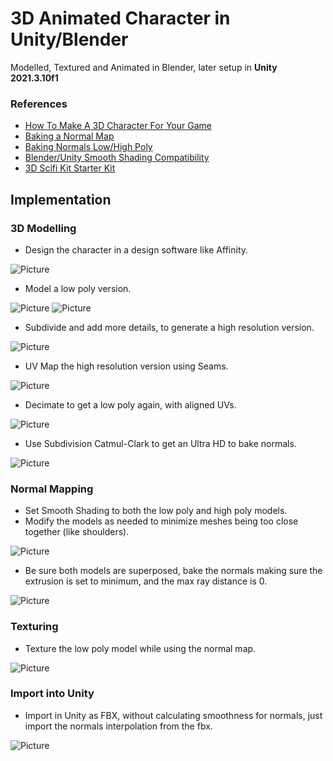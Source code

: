 # 3D Animated Character in Unity/Blender

Modelled, Textured and Animated in Blender, later setup in **Unity 2021.3.10f1**

### References

- [How To Make A 3D Character For Your Game](https://www.youtube.com/watch?v=ogz-3r0EHKM)
- [Baking a Normal Map](https://www.youtube.com/watch?v=tndUB5b4STI)
- [Baking Normals Low/High Poly](https://www.reddit.com/r/learnblender/comments/gbgvla/does_having_the_high_poly_object_being_completely/)
- [Blender/Unity Smooth Shading Compatibility](https://www.reddit.com/r/Unity3D/comments/47lska/just_found_out_that_blenders_smooth_shading_will/)
- [3D Scifi Kit Starter Kit](https://assetstore.unity.com/packages/3d/environments/3d-scifi-kit-starter-kit-92152)

## Implementation

### 3D Modelling

- Design the character in a design software like Affinity.

![Picture](./docs/1.jpg)

- Model a low poly version.

![Picture](./docs/2.jpg)
![Picture](./docs/3.jpg)

- Subdivide and add more details, to generate a high resolution version.

![Picture](./docs/4.jpg)

- UV Map the high resolution version using Seams.

![Picture](./docs/5.jpg)

- Decimate to get a low poly again, with aligned UVs.

![Picture](./docs/6.jpg)

- Use Subdivision Catmul-Clark to get an Ultra HD to bake normals.

![Picture](./docs/7.jpg)

### Normal Mapping

- Set Smooth Shading to both the low poly and high poly models.
- Modify the models as needed to minimize meshes being too close together (like shoulders).

![Picture](./docs/8.jpg)

- Be sure both models are superposed, bake the normals making sure the extrusion is set to minimum, and the max ray distance is 0.

![Picture](./docs/9.jpg)

### Texturing

- Texture the low poly model while using the normal map.

![Picture](./docs/10.jpg)

### Import into Unity

- Import in Unity as FBX, without calculating smoothness for normals, just import the normals interpolation from the fbx.

![Picture](./docs/11.jpg)
